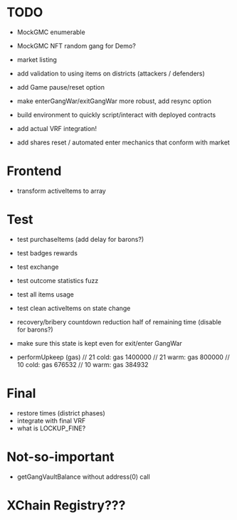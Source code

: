 
# TODO



- MockGMC enumerable
- MockGMC NFT random gang for Demo?

- market listing

- add validation to using items on districts (attackers / defenders)

- add Game pause/reset option
- make enterGangWar/exitGangWar more robust, add resync option
- build environment to quickly script/interact with deployed contracts
- add actual VRF integration!


- add shares reset / automated enter mechanics that conform with market

# Frontend
- transform activeItems to array

# Test
- test purchaseItems (add delay for barons?)
- test badges rewards
- test exchange
- test outcome statistics fuzz

- test all items usage
- test clean activeItems on state change

- recovery/bribery countdown reduction half of remaining time (disable for barons?)
- make sure this state is kept even for exit/enter GangWar

- performUpkeep (gas)
    // 21 cold: gas 1400000
    // 21 warm: gas 800000
    // 10 cold: gas 676532
    // 10 warm: gas 384932

# Final
- restore times (district phases)
- integrate with final VRF
- what is LOCKUP_FINE?

# Not-so-important
- getGangVaultBalance without address(0) call

# XChain Registry???
